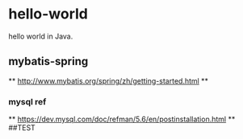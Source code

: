# hello-world
hello world in Java.

## mybatis-spring
** http://www.mybatis.org/spring/zh/getting-started.html **

### mysql ref
** https://dev.mysql.com/doc/refman/5.6/en/postinstallation.html **
##TEST
